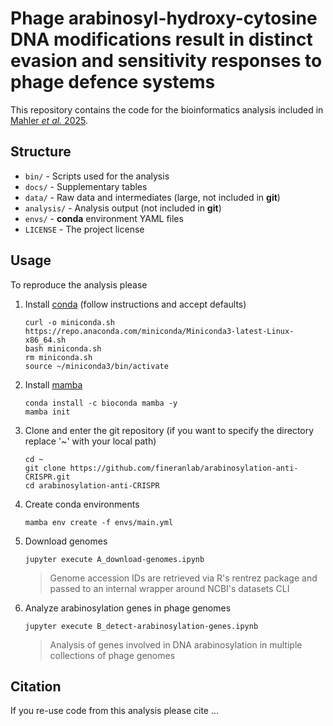 # Phage arabinosyl-hydroxy-cytosine DNA modifications result in distinct evasion and sensitivity responses to phage defence systems
This repository contains the code for the bioinformatics analysis included in [Mahler _et al._ 2025](link).

## Structure
* `bin/` - Scripts used for the analysis
* `docs/` - Supplementary tables
* `data/` - Raw data and intermediates (large, not included in **git**)
* `analysis/` - Analysis output (not included in **git**)
* `envs/` - **conda** environment YAML files
* `LICENSE` - The project license

## Usage
To reproduce the analysis please

1. Install [conda](https://docs.conda.io/en/latest/miniconda.html#) (follow instructions and accept defaults)
   ```
   curl -o miniconda.sh https://repo.anaconda.com/miniconda/Miniconda3-latest-Linux-x86_64.sh
   bash miniconda.sh
   rm miniconda.sh
   source ~/miniconda3/bin/activate
   ```
1. Install [mamba](https://mamba.readthedocs.io/en/latest/installation.html)
   ```
   conda install -c bioconda mamba -y
   mamba init
   ```
1. Clone and enter the git repository (if you want to specify the directory replace '~' with your local path)
   ```
   cd ~
   git clone https://github.com/fineranlab/arabinosylation-anti-CRISPR.git
   cd arabinosylation-anti-CRISPR
   ```
1. Create conda environments
   ```
   mamba env create -f envs/main.yml
   ```
1. Download genomes
   ```
   jupyter execute A_download-genomes.ipynb
   ```
   > Genome accession IDs are retrieved via R's rentrez package and passed to an internal wrapper around NCBI's datasets CLI
1. Analyze arabinosylation genes in phage genomes
   ```
   jupyter execute B_detect-arabinosylation-genes.ipynb
   ```
   > Analysis of genes involved in DNA arabinosylation in multiple collections of phage genomes

## Citation
If you re-use code from this analysis please cite ...
